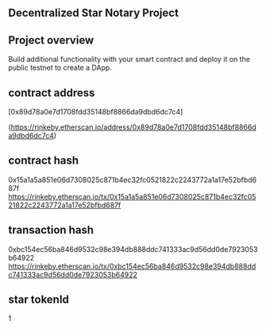 ## Decentralized Star Notary Project

## Project overview

Build additional functionality with your smart contract and deploy it on the public testnet to create a DApp.

## contract address
[0x89d78a0e7d1708fdd35148bf8866da9dbd6dc7c4]

(https://rinkeby.etherscan.io/address/0x89d78a0e7d1708fdd35148bf8866da9dbd6dc7c4)

## contract hash

0x15a1a5a851e06d7308025c871b4ec32fc0521822c2243772a1a17e52bfbd687f
https://rinkeby.etherscan.io/tx/0x15a1a5a851e06d7308025c871b4ec32fc0521822c2243772a1a17e52bfbd687f

## transaction hash

0xbc154ec56ba846d9532c98e394db888ddc741333ac9d56dd0de7923053b64922
https://rinkeby.etherscan.io/tx/0xbc154ec56ba846d9532c98e394db888ddc741333ac9d56dd0de7923053b64922

## star tokenId
1
